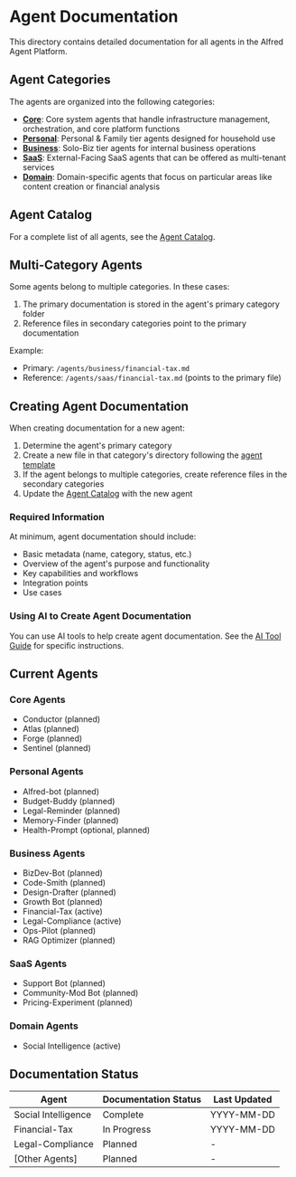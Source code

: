 # Agent Documentation

This directory contains detailed documentation for all agents in the Alfred Agent Platform.

## Agent Categories

The agents are organized into the following categories:

- **[Core](./core/)**: Core system agents that handle infrastructure management, orchestration, and core platform functions
- **[Personal](./personal/)**: Personal & Family tier agents designed for household use
- **[Business](./business/)**: Solo-Biz tier agents for internal business operations
- **[SaaS](./saas/)**: External-Facing SaaS agents that can be offered as multi-tenant services
- **[Domain](./domain/)**: Domain-specific agents that focus on particular areas like content creation or financial analysis

## Agent Catalog

For a complete list of all agents, see the [Agent Catalog](../planning/roadmap/agent-catalog.md).

## Multi-Category Agents

Some agents belong to multiple categories. In these cases:

1. The primary documentation is stored in the agent's primary category folder
2. Reference files in secondary categories point to the primary documentation

Example:
- Primary: `/agents/business/financial-tax.md`
- Reference: `/agents/saas/financial-tax.md` (points to the primary file)

## Creating Agent Documentation

When creating documentation for a new agent:

1. Determine the agent's primary category
2. Create a new file in that category's directory following the [agent template](../templates/agent-template.md)
3. If the agent belongs to multiple categories, create reference files in the secondary categories
4. Update the [Agent Catalog](../planning/roadmap/agent-catalog.md) with the new agent

### Required Information

At minimum, agent documentation should include:

- Basic metadata (name, category, status, etc.)
- Overview of the agent's purpose and functionality
- Key capabilities and workflows
- Integration points
- Use cases

### Using AI to Create Agent Documentation

You can use AI tools to help create agent documentation. See the [AI Tool Guide](../governance/ai-tools/readme.md) for specific instructions.

## Current Agents

### Core Agents
- Conductor (planned)
- Atlas (planned)
- Forge (planned)
- Sentinel (planned)

### Personal Agents
- Alfred-bot (planned)
- Budget-Buddy (planned)
- Legal-Reminder (planned)
- Memory-Finder (planned)
- Health-Prompt (optional, planned)

### Business Agents
- BizDev-Bot (planned)
- Code-Smith (planned)
- Design-Drafter (planned)
- Growth Bot (planned)
- Financial-Tax (active)
- Legal-Compliance (active)
- Ops-Pilot (planned)
- RAG Optimizer (planned)

### SaaS Agents
- Support Bot (planned)
- Community-Mod Bot (planned)
- Pricing-Experiment (planned)

### Domain Agents
- Social Intelligence (active)

## Documentation Status

| Agent | Documentation Status | Last Updated |
|-------|---------------------|--------------|
| Social Intelligence | Complete | YYYY-MM-DD |
| Financial-Tax | In Progress | YYYY-MM-DD |
| Legal-Compliance | Planned | - |
| [Other Agents] | Planned | - |
